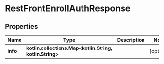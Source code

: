 
# RestFrontEnrollAuthResponse

## Properties
| Name | Type | Description | Notes |
| ------------ | ------------- | ------------- | ------------- |
| **info** | **kotlin.collections.Map&lt;kotlin.String, kotlin.String&gt;** |  |  [optional] |
